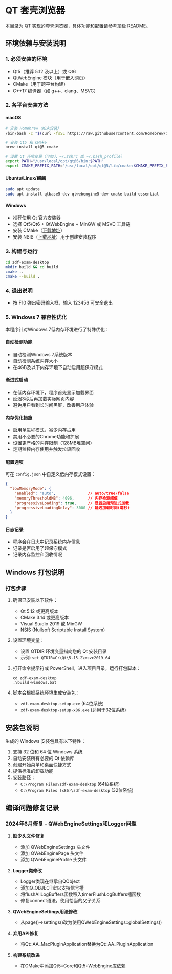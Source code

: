 # QT 套壳浏览器

本目录为 QT 实现的套壳浏览器，具体功能和配置请参考顶级 README。

## 环境依赖与安装说明

### 1. 必须安装的环境
- Qt5（推荐 5.12 及以上）或 Qt6
- QtWebEngine 模块（用于嵌入网页）
- CMake（用于跨平台构建）
- C++17 编译器（如 g++、clang、MSVC）

### 2. 各平台安装方法

#### macOS
```bash
# 安装 Homebrew（如未安装）
/bin/bash -c "$(curl -fsSL https://raw.githubusercontent.com/Homebrew/install/HEAD/install.sh)"

# 安装 Qt5 和 CMake
brew install qt@5 cmake

# 设置 Qt 环境变量（可加入 ~/.zshrc 或 ~/.bash_profile）
export PATH="/usr/local/opt/qt@5/bin:$PATH"
export CMAKE_PREFIX_PATH="/usr/local/opt/qt@5/lib/cmake:$CMAKE_PREFIX_PATH"
```

#### Ubuntu/Linux/麒麟
```bash
sudo apt update
sudo apt install qtbase5-dev qtwebengine5-dev cmake build-essential
```

#### Windows
- 推荐使用 [Qt 官方安装器](https://download.qt.io/official_releases/online_installers/)
- 选择 Qt5/Qt6 + QtWebEngine + MinGW 或 MSVC 工具链
- 安装 CMake（[下载地址](https://cmake.org/download/)）
- 安装 NSIS（[下载地址](https://nsis.sourceforge.io/Download)）用于创建安装程序

### 3. 构建与运行
```bash
cd zdf-exam-desktop
mkdir build && cd build
cmake ..
cmake --build .
```

### 4. 退出说明
- 按 F10 弹出密码输入框，输入 123456 可安全退出

### 5. Windows 7 兼容性优化

本程序针对Windows 7低内存环境进行了特殊优化：

#### 自动检测功能
- 自动检测Windows 7系统版本
- 自动检测系统内存大小
- 在4GB及以下内存环境下自动启用超保守模式

#### 渐进式启动
- 在低内存环境下，程序首先显示加载界面
- 延迟3秒后再加载实际网页内容
- 避免用户看到长时间黑屏，改善用户体验

#### 内存优化措施
- 启用单进程模式，减少内存占用
- 禁用不必要的Chrome功能和扩展
- 设置更严格的内存限制（128MB堆空间）
- 定期监控内存使用并触发垃圾回收

#### 配置选项
可在 `config.json` 中自定义低内存模式设置：
```json
{
  "lowMemoryMode": {
    "enabled": "auto",              // auto/true/false
    "memoryThresholdMB": 4096,      // 内存检测阈值
    "progressiveLoading": true,     // 是否启用渐进式加载
    "progressiveLoadingDelay": 3000 // 延迟加载时间(毫秒)
  }
}
```

#### 日志记录
- 程序会在日志中记录系统内存信息
- 记录是否启用了超保守模式
- 记录内存监控和回收情况 

## Windows 打包说明

### 打包步骤

1. 确保已安装以下软件：
   - Qt 5.12 或更高版本
   - CMake 3.14 或更高版本
   - Visual Studio 2019 或 MinGW
   - [NSIS](https://nsis.sourceforge.io/Download) (Nullsoft Scriptable Install System)

2. 设置环境变量：
   - 设置 QTDIR 环境变量指向您的 Qt 安装目录
   - 示例: `set QTDIR=C:\Qt\5.15.2\msvc2019_64`

3. 打开命令提示符或 PowerShell，进入项目目录，运行打包脚本：
   ```
   cd zdf-exam-desktop
   .\build-windows.bat
   ```

4. 脚本会根据系统环境生成安装包：
   - `zdf-exam-desktop-setup.exe` (64位系统)
   - `zdf-exam-desktop-setup-x86.exe` (适用于32位系统)

## 安装包说明

生成的 Windows 安装包具有以下特性：

1. 支持 32 位和 64 位 Windows 系统
2. 自动安装所有必要的 Qt 依赖库
3. 创建开始菜单和桌面快捷方式
4. 提供标准的卸载功能
5. 安装路径：
   - `C:\Program Files\zdf-exam-desktop` (64位系统)
   - `C:\Program Files (x86)\zdf-exam-desktop` (32位系统) 

## 编译问题修复记录

### 2024年6月修复 - QWebEngineSettings和Logger问题

1. **缺少头文件修复**
   - 添加 QWebEngineSettings 头文件
   - 添加 QWebEnginePage 头文件
   - 添加 QWebEngineProfile 头文件

2. **Logger类修改**
   - Logger类现在继承自QObject
   - 添加Q_OBJECT宏以支持信号槽
   - 将flushAllLogBuffers函数移入timerFlushLogBuffers槽函数
   - 修复connect语法，使用恰当的父子关系
   
3. **QWebEngineSettings用法修改**
   - 从page()->settings()改为使用QWebEngineSettings::globalSettings()
   
4. **弃用API修复**
   - 将Qt::AA_MacPluginApplication替换为Qt::AA_PluginApplication
   
5. **构建系统改进**
   - 在CMake中添加Qt5::Core和Qt5::WebEngine库依赖 